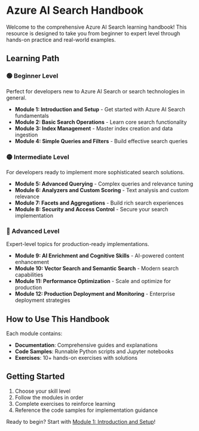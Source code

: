 # Azure AI Search Handbook

Welcome to the comprehensive Azure AI Search learning handbook! This resource is designed to take you from beginner to expert level through hands-on practice and real-world examples.

## Learning Path

### 🟢 Beginner Level
Perfect for developers new to Azure AI Search or search technologies in general.

- **Module 1: Introduction and Setup** - Get started with Azure AI Search fundamentals
- **Module 2: Basic Search Operations** - Learn core search functionality
- **Module 3: Index Management** - Master index creation and data ingestion
- **Module 4: Simple Queries and Filters** - Build effective search queries

### 🟡 Intermediate Level
For developers ready to implement more sophisticated search solutions.

- **Module 5: Advanced Querying** - Complex queries and relevance tuning
- **Module 6: Analyzers and Custom Scoring** - Text analysis and custom relevance
- **Module 7: Facets and Aggregations** - Build rich search experiences
- **Module 8: Security and Access Control** - Secure your search implementation

### 🔴 Advanced Level
Expert-level topics for production-ready implementations.

- **Module 9: AI Enrichment and Cognitive Skills** - AI-powered content enhancement
- **Module 10: Vector Search and Semantic Search** - Modern search capabilities
- **Module 11: Performance Optimization** - Scale and optimize for production
- **Module 12: Production Deployment and Monitoring** - Enterprise deployment strategies

## How to Use This Handbook

Each module contains:
- **Documentation**: Comprehensive guides and explanations
- **Code Samples**: Runnable Python scripts and Jupyter notebooks
- **Exercises**: 10+ hands-on exercises with solutions

## Getting Started

1. Choose your skill level
2. Follow the modules in order
3. Complete exercises to reinforce learning
4. Reference the code samples for implementation guidance

Ready to begin? Start with [Module 1: Introduction and Setup](beginner/module-01-introduction-setup/documentation.md)!